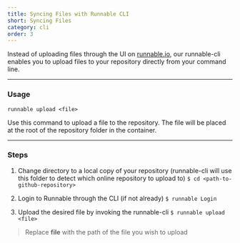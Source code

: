 ```yaml
---
title: Syncing Files with Runnable CLI
short: Syncing Files
category: cli
order: 3
---
```


Instead of uploading files through the UI on [runnable.io](http://runnable.io), our runnable-cli enables you to upload files to your repository directly from your command line.

---

### Usage
`runnable upload <file>`

Use this command to upload a file to the repository. The file will be placed at the root of the repository folder in the container.

---

### Steps

1. Change directory to a local copy of your repository (runnable-cli will use this folder to detect which online repository to upload to)
  ```$ cd <path-to-github-repository>```

2. Login to Runnable through the CLI (if not already)
  ```$ runnable Login```

3. Upload the desired file by invoking the runnable-cli
  ```$ runnable upload <file>```
  > Replace **file** with the path of the file you wish to upload
